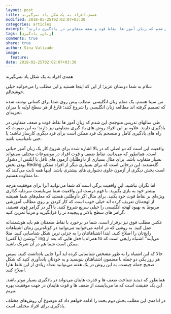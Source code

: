```yaml
---
layout: post
title: همه‌ی افراد به یک شکل یاد نمی‌گیرند
modified: 2018-05-25T02:02:07+03:30
categories: articles
excerpt: "طی سالهای تدریس متوجه‌ی این شدم که زبان آموز ها نقاط قوت و ضعف متفاوتی در یادگیری دارند"
tags: [زبان, یادگیری]
comments: true
share: true
author: Sina Valizade
image:
  feature:
date: 2018-02-25T02:02:07+03:30
---
```

همه‌ی افراد به یک شکل یاد نمی‌گیرند

سلام به شما دوستان عزیز؛ از این که اینجا هستید و این مطلب را می‌خوانید خیلی خوشحالم.
 
من سینا هستم، یک معلم زبان انگلیسی. مطلب‌ پیش روی شما برای کسانی نوشته شده که تصمیم گرفته اند مطالعه زبان انگلیسی را شروع کنند؛ فارغ از هر سطح اولیه یا میزان تجربه‌ای‌.

طی سالهای تدریس متوجه‌ی این شدم که زبان آموز ها نقاط قوت و ضعف متفاوتی در یادگیری دارند. علاوه بر این افراد روش های یاد گیری متفاوتی نیز دارند؛ به این صورت که راه های یادگیری کامل و منسجم یک فرد ممکن است برای فرد دیگری کارساز نباشد؛ یا حتی نامناسب باشد.

واقعیت این است که دو اصلی که در بالا اشاره شده برای شروع کار یک زبان آموز حیاتی است. همانطور که می‌دانید، نقاط ضعف و قوت افراد در موضوعات مختلف می‌تواند بسیار متفاوت باشد. برای مثال بسیاری از داوطلبان آزمون های تافل یا آیلتس از دشوار بودن بخش Reding گله‌مندند. این درحالی است که برای بسیاری دیگر از افراد ممکن است بخش دیگری از آزمون حاوی دشواری های بیشتری باشد. اینها همه ثابت می‌کنند که ما متفاوت هستیم.

اما نگران نباشید. این واقعیت برگی است که شما می‌توانید آنرا برای موفقیت هرچه بیشتر خود به بازی بگیرید. با فهم درست این واقعیت شما می‌بایست سرمایه گذاری ویژه‌ای بر نقاط قوت خود بکنید. برای مثال اگر داوطلبی هستید که معلم‌های شما همیشه از لهجه‌‌تان تعریف کرده اند خیلی خوب است که کار کردن بر روی مطالب آموزشی مربوط به بهبود لهجه انگلیسی را خیلی سریع شروع کنید. یا اگر در گرامر قوی هستید، گرامر های سطح بالاتر و پیچیده تر را فرابگیرید و مرتباً تمرین کنید.

عکس مطلب فوق نیز برقرار است. شما در برخورد با نقاط ضعفتان هم باید هوشمندانه عمل کنید. به روشی که در ادامه می‌خوانید می‌توانید در کوتاه‌ترین زمان اشتباهات رایج‌تان را اصلاح کنید. ابتدا اشتباهاتتان را به جزئی ترین شکل شناسایی کنید. مثلا “نوشتن (یا گفتن) ing همراه با فعل هایی که بعد از to می‌آیند” اشتباه رایجی است که ممکن است شما هم در آن شریک باشید.

حالا که این اشتباه را به طور مشخص شناسایی کرده اید آنرا جایی یادداشت کنید. سپس هر روز یکی دو جمله با مضمون اشتباهتان بنویسید و به خودتان یاددآوری کنید که شکل صحیح جمله چیست. به این روش در یک هفته می‌توانید تعداد زیادی از این غلط هارا اصلاح کنید.

همانطور که دیدید شناخت ضعف ها و قدرت هایتان می‌تواند در یادگیری بسیار موثر باشد. این یک حقیقت است که ما می‌بایست از ضعف ها و قوت هایمان در جهت موفقیت بهره ببریم.


در ادامه‌ی این مطلب بخش دوم بحث را ادامه خواهم داد که موضوع آن روش‌های مختلف یادگیری برای افراد مختلف است.
